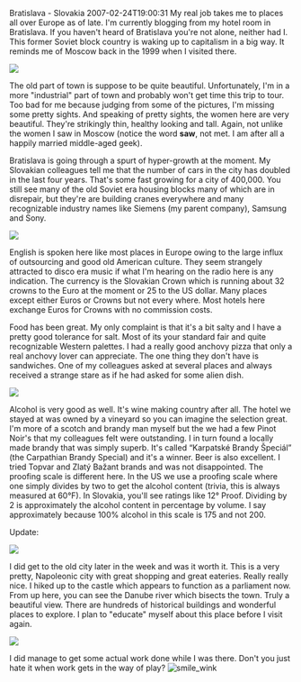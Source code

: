 Bratislava - Slovakia
2007-02-24T19:00:31
My real job takes me to places all over Europe as of late. I'm currently blogging from my hotel room in Bratislava. If you haven't heard of Bratislava you're not alone, neither had I. This former Soviet block country is waking up to capitalism in a big way. It reminds me of Moscow back in the 1999 when I visited there.

[![](/cdn/images/blog/WindowsLiveWriter/BrataslaviaSlovakia_1817/Bratislavsky_hrad.jpg)](/cdn/images/blog/WindowsLiveWriter/BrataslaviaSlovakia_1817/Bratislavsky_hrad%5B1%5D.jpg)

The old part of town is suppose to be quite beautiful. Unfortunately, I'm in a more "industrial" part of town and probably won't get time this trip to tour. Too bad for me because judging from some of the pictures, I'm missing some pretty sights. And speaking of pretty sights, the women here are very beautiful. They're strikingly thin, healthy looking and tall. Again, not unlike the women I saw in Moscow (notice the word **saw**, not met. I am after all a happily married middle-aged geek).

Bratislava is going through a spurt of hyper-growth at the moment. My Slovakian colleagues tell me that the number of cars in the city has doubled in the last four years. That's some fast growing for a city of 400,000. You still see many of the old Soviet era housing blocks many of which are in disrepair, but they're are building cranes everywhere and many recognizable industry names like Siemens (my parent company), Samsung and Sony.

[![](/cdn/images/blog/WindowsLiveWriter/BrataslaviaSlovakia_1817/Bratislava_square.jpg)](/cdn/images/blog/WindowsLiveWriter/BrataslaviaSlovakia_1817/Bratislava_square%5B1%5D.jpg)

English is spoken here like most places in Europe owing to the large influx of outsourcing and good old American culture. They seem strangely attracted to disco era music if what I'm hearing on the radio here is any indication. The currency is the Slovakian Crown which is running about 32 crowns to the Euro at the moment or 25 to the US dollar. Many places except either Euros or Crowns but not every where. Most hotels here exchange Euros for Crowns with no commission costs.

Food has been great. My only complaint is that it's a bit salty and I have a pretty good tolerance for salt. Most of its your standard fair and quite recognizable Western palettes. I had a really good anchovy pizza that only a real anchovy lover can appreciate. The one thing they don't have is sandwiches. One of my colleagues asked at several places and always received a strange stare as if he had asked for some alien dish.

[![](/cdn/images/blog/WindowsLiveWriter/BrataslaviaSlovakia_1817/Bratislava_building.jpg)](/cdn/images/blog/WindowsLiveWriter/BrataslaviaSlovakia_1817/Bratislava_building%5B1%5D.jpg)

Alcohol is very good as well. It's wine making country after all. The hotel we stayed at was owned by a vineyard so you can imagine the selection great. I'm more of a scotch and brandy man myself but the we had a few Pinot Noir's that my colleagues felt were outstanding. I in turn found a locally made brandy that was simply superb. It's called “Karpatské Brandy Špeciál” (the Carpathian Brandy Special) and it's a winner. Beer is also excellent. I tried Topvar and Zlatý Bažant brands and was not disappointed. The proofing scale is different here. In the US we use a proofing scale where one simply divides by two to get the alcohol content (trivia, this is always measured at 60°F). In Slovakia, you'll see ratings like 12° Proof. Dividing by 2 is approximately the alcohol content in percentage by volume. I say approximately because 100% alcohol in this scale is 175 and not 200.

Update:

[![](/cdn/images/blog/WindowsLiveWriter/BrataslaviaSlovakia_1817/Bratislava_street.jpg)](/cdn/images/blog/WindowsLiveWriter/BrataslaviaSlovakia_1817/Bratislava_street%5B1%5D.jpg)

I did get to the old city later in the week and was it worth it. This is a very pretty, Napoleonic city with great shopping and great eateries. Really really nice. I hiked up to the castle which appears to function as a parliament now. From up here, you can see the Danube river which bisects the town. Truly a beautiful view. There are hundreds of historical buildings and wonderful places to explore. I plan to "educate" myself about this place before I visit again.

[![](/cdn/images/blog/WindowsLiveWriter/BrataslaviaSlovakia_1817/Bratislava_divadlo.jpg)](/cdn/images/blog/WindowsLiveWriter/BrataslaviaSlovakia_1817/Bratislava_divadlo%5B1%5D.jpg)

I did manage to get some actual work done while I was there. Don't you just hate it when work gets in the way of play? ![smile_wink](http://spaces.live.com/rte/emoticons/smile_wink.gif)
